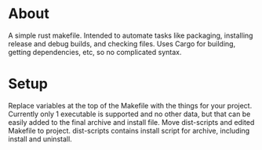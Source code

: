 # About
A simple rust makefile. Intended to automate tasks like packaging, installing release and debug builds, and checking files.
Uses Cargo for building, getting dependencies, etc, so no complicated syntax.

# Setup
Replace variables at the top of the Makefile with the things for your project. Currently only 1 executable is supported and no other data, but that can be easily added to the final archive and install file.
Move dist-scripts and edited Makefile to project. dist-scripts contains install script for archive, including install and uninstall.
